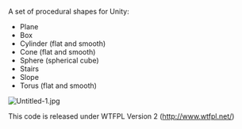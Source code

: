 A set of procedural shapes for Unity:

- Plane
- Box
- Cylinder (flat and smooth)
- Cone (flat and smooth)
- Sphere (spherical cube)
- Stairs
- Slope
- Torus (flat and smooth)

![Untitled-1.jpg](https://bitbucket.org/repo/Rorojr/images/1575552283-Untitled-1.jpg)

This code is released under WTFPL Version 2 (http://www.wtfpl.net/)